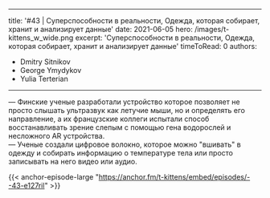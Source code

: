 
---
title: '#43 | Суперспособности в реальности, Одежда, которая собирает, хранит и анализирует данные'
date: 2021-06-05
hero: /images/t-kittens_w_wide.png
excerpt: 'Суперспособности в реальности, Одежда, которая собирает, хранит и анализирует данные'
timeToRead: 0
authors:
  - Dmitry Sitnikov
  - George Ymydykov
  - Yulia Terterian
---

— Финские ученые разработали устройство которое позволяет не просто слышать ультразвук как летучие мыши, но и определять его направление, а их французские коллеги испытали способ восстанавливать зрение слепым с помощью гена водорослей и несложного AR устройства.<br/>
— Ученые создали цифровое волокно, которое можно "вшивать" в одежду и собирать информацию о температуре тела или просто записывать на него видео или аудио.

{{< anchor-episode-large "https://anchor.fm/t-kittens/embed/episodes/--43-e127ril" >}}
